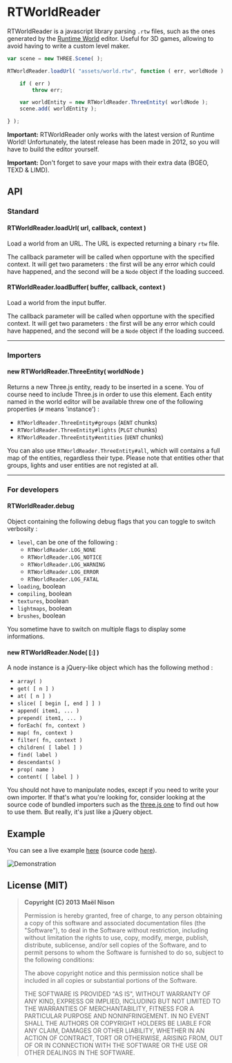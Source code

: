 # RTWorldReader

RTWorldReader is a javascript library parsing `.rtw` files, such as the ones generated by the [Runtime World](http://runtimelegend.com/rep/rtworld/index) editor. Useful for 3D games, allowing to avoid having to write a custom level maker.

```js
var scene = new THREE.Scene( );

RTWorldReader.loadUrl( "assets/world.rtw", function ( err, worldNode ) {

    if ( err )
        throw err;

    var worldEntity = new RTWorldReader.ThreeEntity( worldNode );
    scene.add( worldEntity );

} );
```

**Important:** RTWorldReader only works with the latest version of Runtime World! Unfortunately, the latest release has been made in 2012, so you will have to build the editor yourself.

**Important:** Don't forget to save your maps with their extra data (BGEO, TEXD & LIMD).

## API

### Standard

#### RTWorldReader.loadUrl( url, callback, context )

Load a world from an URL. The URL is expected returning a binary `rtw` file.

The callback parameter will be called when opportune with the specified context. It will get two parameters : the first will be any error which could have happened, and the second will be a `Node` object if the loading succeed.

#### RTWorldReader.loadBuffer( buffer, callback, context )

Load a world from the input buffer.

The callback parameter will be called when opportune with the specified context. It will get two parameters : the first will be any error which could have happened, and the second will be a `Node` object if the loading succeed.

<hr />

### Importers

#### new RTWorldReader.ThreeEntity( worldNode )

Returns a new Three.js entity, ready to be inserted in a scene. You of course need to include Three.js in order to use this element. Each entity named in the world editor will be available threw one of the following properties (`#` means 'instance') :

- `RTWorldReader.ThreeEntity#groups` (`AENT` chunks)
- `RTWorldReader.ThreeEntity#lights` (`PLGT` chunks)
- `RTWorldReader.ThreeEntity#entities` (`UENT` chunks)

You can also use `RTWorldReader.ThreeEntity#all`, which will contains a full map of the entities, regardless their type. Please note that entities other that groups, lights and user entities are not registed at all.

<hr />

### For developers

#### RTWorldReader.debug

Object containing the following debug flags that you can toggle to switch verbosity :

  - `level`, can be one of the following :
      - `RTWorldReader.LOG_NONE`
      - `RTWorldReader.LOG_NOTICE`
      - `RTWorldReader.LOG_WARNING`
      - `RTWorldReader.LOG_ERROR`
      - `RTWorldReader.LOG_FATAL`
  - `loading`, boolean
  - `compiling`, boolean
  - `textures`, boolean
  - `lightmaps`, boolean
  - `brushes`, boolean

You sometime have to switch on multiple flags to display some informations.

#### new RTWorldReader.Node( [:] )

A node instance is a jQuery-like object which has the following method :

  * `array( )`
  * `get( [ n ] )`
  * `at( [ n ] )`
  * `slice( [ begin [, end ] ] )`
  * `append( item1, ... )`
  * `prepend( item1, ... )`
  * `forEach( fn, context )`
  * `map( fn, context )`
  * `filter( fn, context )`
  * `children( [ label ] )`
  * `find( label )`
  * `descendants( )`
  * `prop( name )`
  * `content( [ label ] )`

You should not have to manipulate nodes, except if you need to write your own importer. If that's what you're looking for, consider looking at the source code of bundled importers such as the [three.js one](https://github.com/arcanis/RTWorldReader/blob/master/sources/three.js) to find out how to use them. But really, it's just like a jQuery object.

## Example

You can see a live example [here](http://arcanis.github.io/RTWorldReader/example/) (source code [here](https://github.com/arcanis/RTWorldReader/blob/master/example/sources/example.js)).

![Demonstration](http://www.clipular.com/c?10643005=O4CDZaomPAtl8uZ4Akwy1UYHgTM&f=.png)

## License (MIT)

> **Copyright (C) 2013 Maël Nison**
>
> Permission is hereby granted, free of charge, to any person obtaining a copy of this software and associated documentation files (the "Software"), to deal in the Software without restriction, including without limitation the rights to use, copy, modify, merge, publish, distribute, sublicense, and/or sell copies of the Software, and to permit persons to whom the Software is furnished to do so, subject to the following conditions:
>
> The above copyright notice and this permission notice shall be included in all copies or substantial portions of the Software.
>
> THE SOFTWARE IS PROVIDED "AS IS", WITHOUT WARRANTY OF ANY KIND, EXPRESS OR IMPLIED, INCLUDING BUT NOT LIMITED TO THE WARRANTIES OF MERCHANTABILITY, FITNESS FOR A PARTICULAR PURPOSE AND NONINFRINGEMENT. IN NO EVENT SHALL THE AUTHORS OR COPYRIGHT HOLDERS BE LIABLE FOR ANY CLAIM, DAMAGES OR OTHER LIABILITY, WHETHER IN AN ACTION OF CONTRACT, TORT OR OTHERWISE, ARISING FROM, OUT OF OR IN CONNECTION WITH THE SOFTWARE OR THE USE OR OTHER DEALINGS IN THE SOFTWARE.
